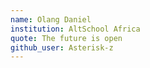 ```yaml
---
name: Olang Daniel
institution: AltSchool Africa
quote: The future is open
github_user: Asterisk-z
---
```

